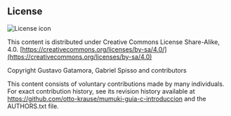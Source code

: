 ## License
![License icon](https://licensebuttons.net/l/by-sa/3.0/88x31.png)

This content is distributed under Creative Commons License Share-Alike, 4.0. [https://creativecommons.org/licenses/by-sa/4.0/](https://creativecommons.org/licenses/by-sa/4.0)

Copyright Gustavo Gatamora, Gabriel Spisso and contributors

This content consists of voluntary contributions made by many
individuals. For exact contribution history, see its revision history
available at https://github.com/otto-krause/mumuki-guia-c-introduccion and the AUTHORS.txt file.

